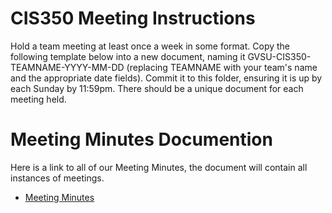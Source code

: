 # CIS350 Meeting Instructions

Hold a team meeting at least once a week in some format. Copy the following template below into a new document, naming it GVSU-CIS350-TEAMNAME-YYYY-MM-DD (replacing TEAMNAME with your team's name and the appropriate date fields). Commit it to this folder, ensuring it is up by each Sunday by 11:59pm. There should be a unique document for each meeting held.


# Meeting Minutes Documention

Here is a link to all of our Meeting Minutes, the document will contain all instances of meetings.
* [Meeting Minutes](https://docs.google.com/document/d/1Jj_mjimTpzISNbKAPxlWKwD5gmbPP9TlTbKSTYMYsjA/edit?tab=t.0)
